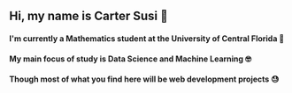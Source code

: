 ## Hi, my name is Carter Susi 🫡

#### I'm currently a Mathematics student at the University of Central Florida 🫠

#### My main focus of study is Data Science and Machine Learning 🤓

#### Though most of what you find here will be web development projects 😓
<!--
**carter4299/carter4299** is a ✨ _special_ ✨ repository because its `README.md` (this file) appears on your GitHub profile.

Here are some ideas to get you started:

- 🔭 I’m currently working on ...
- 🌱 I’m currently learning ...
- 👯 I’m looking to collaborate on ...
- 🤔 I’m looking for help with ...
- 💬 Ask me about ...
- 📫 How to reach me: ...
- 😄 Pronouns: ...
- ⚡ Fun fact: ...
-->
